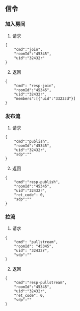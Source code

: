 ## 信令

### 加入房间
1. 请求
```
{
    "cmd":"join",
    "roomId":"45345",
    "uid":"32432r"
}
```

2. 返回
```
{
    "cmd": "resp-join",
    "roomId":"45345",
    "uid":"32432r",
    "members":[{"uid":"33233d"}]
}
```

### 发布流
1. 请求
```
{
    "cmd":"publish",
    "roomId":"45345",
    "uid":"32432r",
    "sdp":""
}
```
2. 返回
```
{
    "cmd":"resp-publish",
    "roomId":"45345",
    "uid":"32432r",
    "ret_code": 0,
    "sdp":""
}
```

### 拉流
1. 请求
```
{
    "cmd": "pullstream",
    "roomId": "45345",
    "uid": "32432r",
    "sdp":""
}
```

2. 返回
```
{
    "cmd":"resp-pullstream",
    "roomId":"45345",
    "uid":"32432r",
    "ret_code": 0,
    "sdp":""
}
```